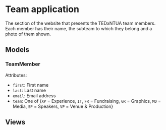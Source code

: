 # Team application

The section of the website that presents the TEDxNTUA team members. Each member has their name, the subteam to which they belong and a photo of them shown.

## Models

### TeamMember

Attributes:
* `first`: First name
* `last`: Last name
* `email`: Email address
* `team`: One of {`XP` = Experience, `IT`, `FR` = Fundraising, `GR` = Graphics, `MD` = Media, `SP` = Speakers, `VP` = Venue & Production}

## Views
